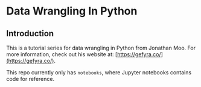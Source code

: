 # Data Wrangling In Python
## Introduction
This is a tutorial series for data wrangling in Python from Jonathan Moo. For more information, check out his website at: [https://gefyra.co/](https://gefyra.co/).

This repo currently only has `notebooks`, where Jupyter notebooks contains code for reference.
